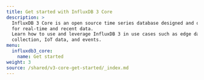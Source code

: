 ```yaml
---
title: Get started with InfluxDB 3 Core
description: >
  InfluxDB 3 Core is an open source time series database designed and optimized
  for real-time and recent data.
  Learn how to use and leverage InfluxDB 3 in use cases such as edge data
  collection, IoT data, and events.
menu:
  influxdb3_core:
    name: Get started
weight: 3 
source: /shared/v3-core-get-started/_index.md
---
```


<!-- 
The content of this page is at /shared/v3-core-get-started/_index.md
-->
